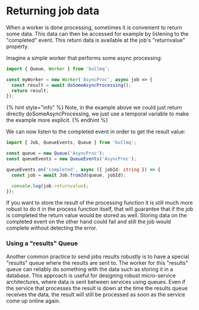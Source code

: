 # Returning job data

When a worker is done processing, sometimes it is convenient to return some data. This data can then be accessed for example by listening to the "completed" event. This return data is available at the job's "returnvalue" property.

Imagine a simple worker that performs some async processing:

```typescript
import { Queue, Worker } from 'bullmq';

const myWorker = new Worker('AsyncProc', async job => {
  const result = await doSomeAsyncProcessing();
  return result;
});
```

{% hint style="info" %}
Note, in the example above we could just return directly doSomeAsyncProcessing, we just use a temporal variable to make the example more explicit.
{% endhint %}

We can now listen to the completed event in order to get the result value:

```typescript
import { Job, QueueEvents, Queue } from 'bullmq';

const queue = new Queue('AsyncProc');
const queueEvents = new QueueEvents('AsyncProc');

queueEvents.on('completed', async ({ jobId: string }) => {
  const job = await Job.fromId(queue, jobId);

  console.log(job.returnvalue);
});
```

If you want to store the result of the processing function it is still much more robust to do it in the process function itself, that will guarantee that if the job is completed the return value would be stored as well. Storing data on the completed event on the other hand could fail and still the job would complete without detecting the error.

### Using a "results" Queue

Another common practice to send jobs results robustly is to have a special "results" queue where the results are sent to. The worker for this "results" queue can reliably do something with the data such as storing it in a database. This approach is useful for designing robust micro-service architectures, where data is sent between services using queues. Even if the service that processes the result is down at the time the results queue receives the data, the result will still be processed as soon as the service come up online again.

